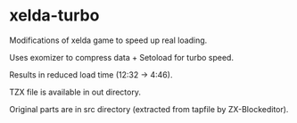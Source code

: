 # xelda-turbo
Modifications of xelda game to speed up real loading.

Uses exomizer to compress data + Setoload for turbo speed.

Results in reduced load time (12:32 -> 4:46).

TZX file is available in out directory.

Original parts are in src directory (extracted from tapfile by ZX-Blockeditor).


